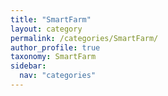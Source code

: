 ```yaml
---
title: "SmartFarm"
layout: category
permalink: /categories/SmartFarm/
author_profile: true
taxonomy: SmartFarm
sidebar:
  nav: "categories"
---
```


